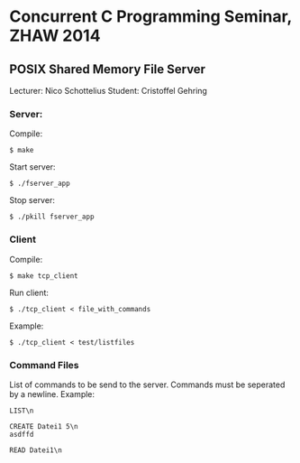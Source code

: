 # Concurrent C Programming Seminar, ZHAW 2014
## POSIX Shared Memory File Server
Lecturer: Nico Schottelius
Student: Cristoffel Gehring
### Server:
Compile:
```
$ make
```
Start server:
```
$ ./fserver_app
```
Stop server:
```
$ ./pkill fserver_app
```
### Client
Compile:
```
$ make tcp_client
```
Run client:
```
$ ./tcp_client < file_with_commands
```
Example:

```
$ ./tcp_client < test/listfiles
```
### Command Files
List of commands to be send to the server. Commands must be seperated by a newline.
Example:

```
LIST\n

CREATE Datei1 5\n
asdffd

READ Datei1\n

```

